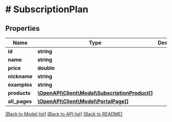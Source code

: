# # SubscriptionPlan

## Properties

Name | Type | Description | Notes
------------ | ------------- | ------------- | -------------
**id** | **string** |  |
**name** | **string** |  |
**price** | **double** |  |
**nickname** | **string** |  |
**examples** | **string** |  |
**products** | [**\OpenAPI\Client\Model\SubscriptionProduct[]**](SubscriptionProduct.md) |  |
**all_pages** | [**\OpenAPI\Client\Model\PortalPage[]**](PortalPage.md) |  |

[[Back to Model list]](../../README.md#models) [[Back to API list]](../../README.md#endpoints) [[Back to README]](../../README.md)
